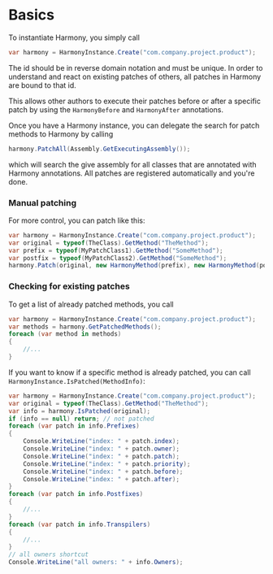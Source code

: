 # Basics

To instantiate Harmony, you simply call

```csharp
var harmony = HarmonyInstance.Create("com.company.project.product");
```

The id should be in reverse domain notation and must be unique. In order to understand and react on existing patches of others, all patches in Harmony are bound to that id.

This allows other authors to execute their patches before or after a specific patch by using the `HarmonyBefore` and `HarmonyAfter` annotations.

Once you have a Harmony instance, you can delegate the search for patch methods to Harmony by calling

```csharp
harmony.PatchAll(Assembly.GetExecutingAssembly());
```

which will search the give assembly for all classes that are annotated with Harmony annotations. All patches are registered automatically and you're done.

### Manual patching

For more control, you can patch like this:

```csharp
var harmony = HarmonyInstance.Create("com.company.project.product");
var original = typeof(TheClass).GetMethod("TheMethod");
var prefix = typeof(MyPatchClass1).GetMethod("SomeMethod");
var postfix = typeof(MyPatchClass2).GetMethod("SomeMethod");
harmony.Patch(original, new HarmonyMethod(prefix), new HarmonyMethod(postfix));
```

### Checking for existing patches

To get a list of already patched methods, you call

```csharp
var harmony = HarmonyInstance.Create("com.company.project.product"); 
var methods = harmony.GetPatchedMethods();
foreach (var method in methods)
{
	//...
}
```

If you want to know if a specific method is already patched, you can call `HarmonyInstance.IsPatched(MethodInfo)`:

```csharp
var harmony = HarmonyInstance.Create("com.company.project.product"); 
var original = typeof(TheClass).GetMethod("TheMethod");
var info = harmony.IsPatched(original);
if (info == null) return; // not patched
foreach (var patch in info.Prefixes)
{
	Console.WriteLine("index: " + patch.index);
	Console.WriteLine("index: " + patch.owner);
	Console.WriteLine("index: " + patch.patch);
	Console.WriteLine("index: " + patch.priority);
	Console.WriteLine("index: " + patch.before);
	Console.WriteLine("index: " + patch.after);
}
foreach (var patch in info.Postfixes)
{
	//...
}
foreach (var patch in info.Transpilers)
{
	//...
}
// all owners shortcut
Console.WriteLine("all owners: " + info.Owners);
```
